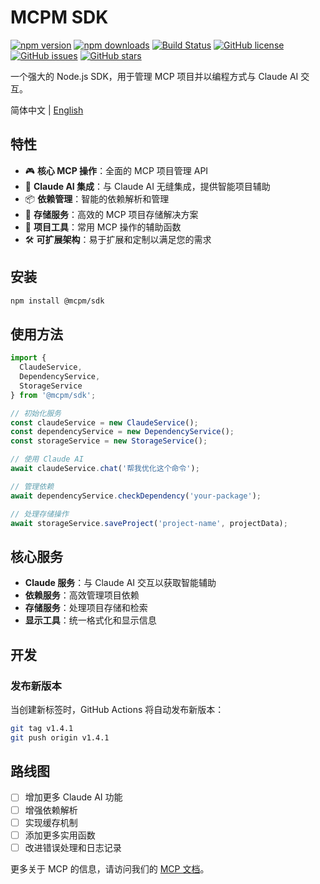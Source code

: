 # MCPM SDK

[![npm version](https://img.shields.io/npm/v/@mcpm/sdk.svg)](https://www.npmjs.com/package/@mcpm/sdk)
[![npm downloads](https://img.shields.io/npm/dm/@mcpm/sdk.svg)](https://www.npmjs.com/package/@mcpm/sdk)
[![Build Status](https://github.com/MCP-Club/mcpm/actions/workflows/test.yml/badge.svg)](https://github.com/MCP-Club/mcpm/actions)
[![GitHub license](https://img.shields.io/github/license/MCP-Club/sdk.svg)](https://github.com/MCP-Club/mcpm/blob/main/LICENSE)
[![GitHub issues](https://img.shields.io/github/issues/MCP-Club/sdk.svg)](https://github.com/MCP-Club/mcpm/issues)
[![GitHub stars](https://img.shields.io/github/stars/MCP-Club/sdk.svg)](https://github.com/MCP-Club/mcpm/stargazers)

一个强大的 Node.js SDK，用于管理 MCP 项目并以编程方式与 Claude AI 交互。

简体中文 | [English](./README.md)

## 特性

- 🎮 **核心 MCP 操作**：全面的 MCP 项目管理 API
- 🤖 **Claude AI 集成**：与 Claude AI 无缝集成，提供智能项目辅助
- 📦 **依赖管理**：智能的依赖解析和管理
- 💾 **存储服务**：高效的 MCP 项目存储解决方案
- 🔄 **项目工具**：常用 MCP 操作的辅助函数
- 🛠️ **可扩展架构**：易于扩展和定制以满足您的需求

## 安装

```bash
npm install @mcpm/sdk
```

## 使用方法

```typescript
import { 
  ClaudeService, 
  DependencyService,
  StorageService 
} from '@mcpm/sdk';

// 初始化服务
const claudeService = new ClaudeService();
const dependencyService = new DependencyService();
const storageService = new StorageService();

// 使用 Claude AI
await claudeService.chat('帮我优化这个命令');

// 管理依赖
await dependencyService.checkDependency('your-package');

// 处理存储操作
await storageService.saveProject('project-name', projectData);
```

## 核心服务

- **Claude 服务**：与 Claude AI 交互以获取智能辅助
- **依赖服务**：高效管理项目依赖
- **存储服务**：处理项目存储和检索
- **显示工具**：统一格式化和显示信息

## 开发

### 发布新版本

当创建新标签时，GitHub Actions 将自动发布新版本：

```bash
git tag v1.4.1
git push origin v1.4.1
```

## 路线图

- [ ] 增加更多 Claude AI 功能
- [ ] 增强依赖解析
- [ ] 实现缓存机制
- [ ] 添加更多实用函数
- [ ] 改进错误处理和日志记录

更多关于 MCP 的信息，请访问我们的 [MCP 文档](./docs/MCP.md)。
